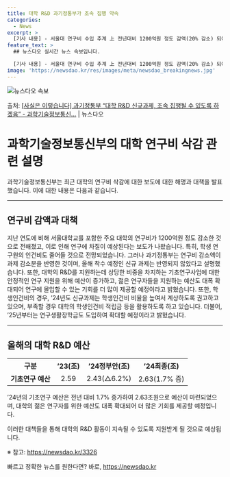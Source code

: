 ```yaml
---
title: 대학 R&D 과기정통부가 조속 집행 약속
categories:
  - News
excerpt: >
  [기사 내용] - 서울대 연구비 수입 추계 上 전년대비 1200억원 정도 감액(20% 감소) 되어 연구에 차…
feature_text: >
  ## 뉴스다오 실시간 뉴스 속보입니다.

  [기사 내용] - 서울대 연구비 수입 추계 上 전년대비 1200억원 정도 감액(20% 감소) 되어 연구에 차…
image: 'https://newsdao.kr/res/images/meta/newsdao_breakingnews.jpg'
---
```


![뉴스다오 속보](https://newsdao.kr/res/images/meta/newsdao_breakingnews.jpg)

<p>출처: <a href="https://newsdao.kr/3326" rel="dofollow">[사실은 이렇습니다] 과기정통부 “대학 R&D 신규과제, 조속 집행될 수 있도록 하겠음” - 과학기술정보통신…</a> | 뉴스다오</p>

<h1>과학기술정보통신부의 대학 연구비 삭감 관련 설명</h1>

<p data-ke-size="size16">과학기술정보통신부는 최근 대학의 연구비 삭감에 대한 보도에 대한 해명과 대책을 발표했습니다. 이에 대한 내용은 다음과 같습니다.</p>

<hr>

<h2 data-ke-size="size26">연구비 감액과 대책</h2>

<p data-ke-size="size16">지난 연도에 비해 서울대학교를 포함한 주요 대학의 연구비가 1200억원 정도 감소한 것으로 전해졌고, 이로 인해 연구에 차질이 예상된다는 보도가 나왔습니다. 특히, 학생 연구원의 인건비도 줄어들 것으로 전망되었습니다. 그러나 과기정통부는 연구비 감소액이 과제 감소분을 반영한 것이며, 올해 착수 예정인 신규 과제는 반영되지 않았다고 설명했습니다. 또한, 대학의 R&D를 지원하는데 상당한 비중을 차지하는 기초연구사업에 대한 안정적인 연구 지원을 위해 예산이 증가하고, 젊은 연구자들을 지원하는 예산도 대폭 확대되어 연구에 몰입할 수 있는 기회를 더 많이 제공할 예정이라고 밝혔습니다. 또한, 학생인건비의 경우, ’24년도 신규과제는 학생인건비 비율을 높여서 계상하도록 권고하고 있으며, 부족할 경우 대학의 학생인건비 적립금 등을 활용하도록 하고 있습니다. 더불어, ’25년부터는 연구생활장학금도 도입하여 확대할 예정이라고 밝혔습니다.</p>

<hr>

<h2 data-ke-size="size26">올해의 대학 R&D 예산</h2>

<table>
	<tr>
		<th>구분</th>
		<th>’23(조)</th>
		<th>’24정부안(조)</th>
		<th>’24최종(조)</th>
	</tr>
	<tr>
		<td style="text-align: center; height: 17px;"><b>기초연구 예산</b></td>
		<td style="text-align: center; height: 17px;">2.59</td>
		<td style="text-align: center; height: 17px;">2.43(△6.2%)</td>
		<td style="text-align: center; height: 17px;">2.63(1.7% 증)</td>
	</tr>
</table>

<p data-ke-size="size16">’24년의 기초연구 예산은 전년 대비 1.7% 증가하여 2.63조원으로 예산이 마련되었으며, 대학의 젊은 연구자를 위한 예산도 대폭 확대되어 더 많은 기회를 제공할 예정입니다.</p>

<p data-ke-size="size16">이러한 대책들을 통해 대학의 R&D 활동이 지속될 수 있도록 지원받게 될 것으로 예상됩니다.</p>

<p data-ke-size="size16">※ 참고: <a href="https://newsdao.kr/3326">https://newsdao.kr/3326</a></p> 

빠르고 정확한 뉴스를 원한다면? 바로, <a href="https://newsdao.kr" rel="dofollow">https://newsdao.kr</a>


